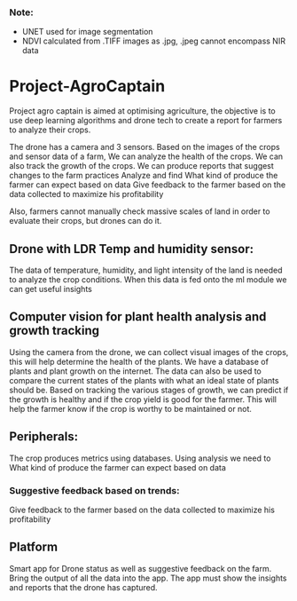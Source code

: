### Note: 
* UNET used for image segmentation
* NDVI calculated from .TIFF images as .jpg, .jpeg cannot encompass NIR data

# Project-AgroCaptain

Project agro captain is aimed at optimising agriculture, the objective is to use deep learning algorithms and drone tech to create a report for farmers to analyze their crops. 

The drone has a camera and 3 sensors. Based on the images of the crops and sensor data of a farm, 
We can analyze the health of the crops. 
We can also track the growth of the crops.
We can produce reports that suggest changes to the farm practices
Analyze and find What kind of produce the farmer can expect based on data
Give feedback to the farmer based on the data collected to maximize his profitability

Also, farmers cannot manually check massive scales of land in order to evaluate their crops, but drones can do it. 


## Drone with LDR Temp and humidity sensor:
The data of temperature, humidity, and light intensity of the land is needed to analyze the crop conditions. When this data is fed onto the ml module we can get useful insights


## Computer vision for plant health analysis and growth tracking 
Using the camera from the drone, we can collect visual images of the crops, this will help determine the health of the plants. We have a database of plants and plant growth on the internet. The data can also be used to compare the current states of the plants with what an ideal state of plants should be. 
Based on tracking the various stages of growth, we can predict if the growth is healthy and if the crop yield is good for the farmer. This will help the farmer know if the crop is worthy to be maintained or not.

## Peripherals:
The crop produces metrics using databases.
Using analysis we need to What kind of produce the farmer can expect based on data

### Suggestive feedback based on trends:
Give feedback to the farmer based on the data collected to maximize his profitability

## Platform
Smart app for Drone status as well as suggestive feedback on the farm.
Bring the output of all the data into the app. The app must show the insights and reports that the drone has captured.
